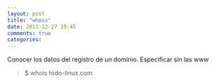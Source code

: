 ```yaml
---
layout: post
title: "whois"
date: 2013-12-27 19:45
comments: true
categories: 
---
```

Conocer los datos del registro de un dominio. Especificar sin las www

>$ whois todo-linux.com 


